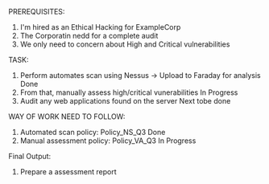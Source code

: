 PREREQUISITES:
1. I'm hired as an Ethical Hacking for ExampleCorp
2. The Corporatin nedd for a complete audit
3. We only need to concern about High and Critical vulnerabilities

TASK:
1. Perform automates scan using Nessus -> Upload to Faraday for analysis        Done
2. From that, manually assess high/critical vunerabilities                      In Progress
3. Audit any web applications found on the server                               Next tobe done

WAY OF WORK NEED TO FOLLOW:
1. Automated scan policy: Policy_NS_Q3                                          Done
2. Manual assessment policy: Policy_VA_Q3                                       In Progress

Final Output:
1. Prepare a assessment report                                                  